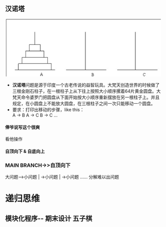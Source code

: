 ## 汉诺塔

![d](Pasted%20image%2020250929193939.png)

- **汉诺塔**问题是源于印度一个古老传说的益智玩具。大梵天创造世界的时候做了三根金刚石柱子，在一根柱子上从下往上按照大小顺序摞着64片黄金圆盘。大梵天命令婆罗门把圆盘从下面开始按大小顺序重新摆放在另一根柱子上。并且规定，在小圆盘上不能放大圆盘，在三根柱子之间一次只能移动一个圆盘。
- 要求：打印出移动的步骤，like this：  
  A -> B    A -> C    B -> C    ...

#### 俸爷说写这个很爽
看他操作
#### 自顶向下 & 自底向上
### MAIN BRANCH->>自顶向下

大问题-->小问题
| ->小问题
| ->小问题
......
分解难以出问题
# 递归思维

## 模块化程序-- 期末设计 五子棋
